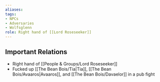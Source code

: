 ```yaml
---
aliases: 
tags: 
- NPCs
- Adversaries
- Wolfsglenn
role: Right hand of [[Lord Roseseeker]]
---
```


## Important Relations
- Right hand of [[People & Groups/Lord Roseseeker]]
- Fucked up [[The Bean Bois/Tia|Tia]], [[The Bean Bois/Avaaros|Avaaros]], and [[The Bean Bois/Davaelor]] in a pub fight